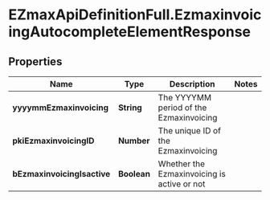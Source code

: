 # EZmaxApiDefinitionFull.EzmaxinvoicingAutocompleteElementResponse

## Properties

Name | Type | Description | Notes
------------ | ------------- | ------------- | -------------
**yyyymmEzmaxinvoicing** | **String** | The YYYYMM period of the Ezmaxinvoicing | 
**pkiEzmaxinvoicingID** | **Number** | The unique ID of the Ezmaxinvoicing | 
**bEzmaxinvoicingIsactive** | **Boolean** | Whether the Ezmaxinvoicing is active or not | 


